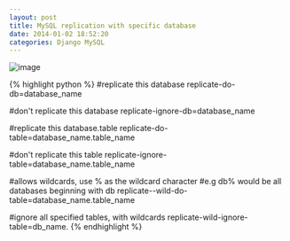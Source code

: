 ```yaml
---
layout: post
title: MySQL replication with specific database
date: 2014-01-02 18:52:20
categories: Django MySQL
---
```


![image](http://i67.photobucket.com/albums/h308/andward/alaskabus_zpsab0dc2be.jpg)

{% highlight python %}
#replicate this database 
replicate-do-db=database_name 
 
#don't replicate this database 
replicate-ignore-db=database_name 
 
#replicate this database.table 
replicate-do-table=database_name.table_name 
 
#don't replicate this table 
replicate-ignore-table=database_name.table_name 
 
#allows wildcards, use % as the wildcard character 
#e.g db% would be all databases beginning with db 
replicate--wild-do-table=database_name.table_name 
 
#ignore all specified tables, with wildcards 
replicate-wild-ignore-table=db_name.
{% endhighlight %}